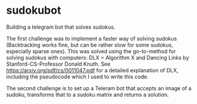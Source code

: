 # sudokubot
Building a telegram bot that solves sudokus.

The first challenge was to implement a faster way of solving sudokus (Backtracking works fine, but can be rather slow for some sudokus, especially sparse ones).
This was solved using the go-to-method for solving sudokus with computers: DLX = Algorithm X and Dancing Links by Stanford-CS-Professor Donald Knuth. 
See https://arxiv.org/pdf/cs/0011047.pdf for a detailed explanation of DLX, including the pseudocode which I used to write this code. 

The second challenge is to set up a Teleram bot that accepts an image of a sudoku, transforms that to a sudoku matrix and returns a solution. 
